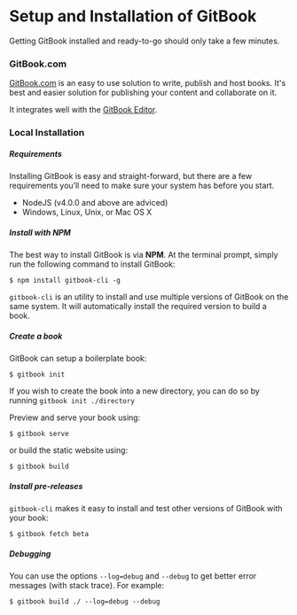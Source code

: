 # Setup and Installation of GitBook

Getting GitBook installed and ready-to-go should only take a few minutes.

### GitBook.com

[GitBook.com](https://www.gitbook.com) is an easy to use solution to write, publish and host books. It's best and easier solution for publishing your content and collaborate on it.

It integrates well with the [GitBook Editor](https://www.gitbook.com/editor).

### Local Installation

##### Requirements

Installing GitBook is easy and straight-forward, but there are a few requirements you’ll need to make sure your system has before you start.

* NodeJS (v4.0.0 and above are adviced)
* Windows, Linux, Unix, or Mac OS X

##### Install with NPM

The best way to install GitBook is via **NPM**. At the terminal prompt, simply run the following command to install GitBook:

```
$ npm install gitbook-cli -g
```

`gitbook-cli` is an utility to install and use multiple versions of GitBook on the same system. It will automatically install the required version to build a book.

##### Create a book

GitBook can setup a boilerplate book:

```
$ gitbook init
```

If you wish to create the book into a new directory, you can do so by running `gitbook init ./directory`

Preview and serve your book using:

```
$ gitbook serve
```

or build the static website using:

```
$ gitbook build
```

##### Install pre-releases

`gitbook-cli` makes it easy to install and test other versions of GitBook with your book:

```
$ gitbook fetch beta
```

##### Debugging

You can use the options `--log=debug` and `--debug` to get better error messages (with stack trace). For example:

```
$ gitbook build ./ --log=debug --debug
```

